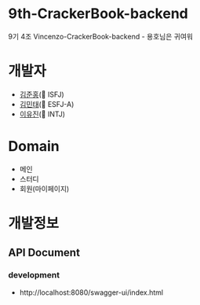 # 9th-CrackerBook-backend
9기 4조 Vincenzo-CrackerBook-backend - 용호님은 귀여워

# 개발자
- [김준홍](https://github.com/Junhong-Kim)(🦔 ISFJ)
- [김민태](https://github.com/k-connor)(👾  ESFJ-A)
- [이유진](https://github.com/emiling)(🧁 INTJ)

# Domain
- 메인
- 스터디
- 회원(마이페이지)

# 개발정보
## API Document
### development
  - http://localhost:8080/swagger-ui/index.html
